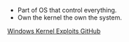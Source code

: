 
 - Part of OS that control everything.
 - Own the kernel the own the system.

[Windows Kernel Exploits GitHub](https://github.com/SecWiki/windows-kernel-exploits)